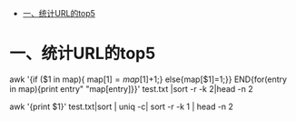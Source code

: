 * [一、统计URL的top5](一统计URL的top5)



# 一、统计URL的top5

awk '{if ($1 in map){
    map[$1] = map[$1]+1;}
    else{map[$1]=1;}}
    END{for(entry in map){print entry" "map[entry]}}' 
    test.txt |sort -r -k 2|head -n 2

awk '{print $1}' test.txt|sort | uniq -c| sort -r -k 1 | head -n 2


